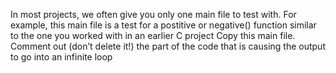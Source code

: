 In most projects, we often give you only one main file to test with. For example, this main file is a test for a postitive or negative() function similar to the one you worked with in an earlier C project
Copy this main file. Comment out (don’t delete it!) the part of the code that is causing the output to go into an infinite loop
